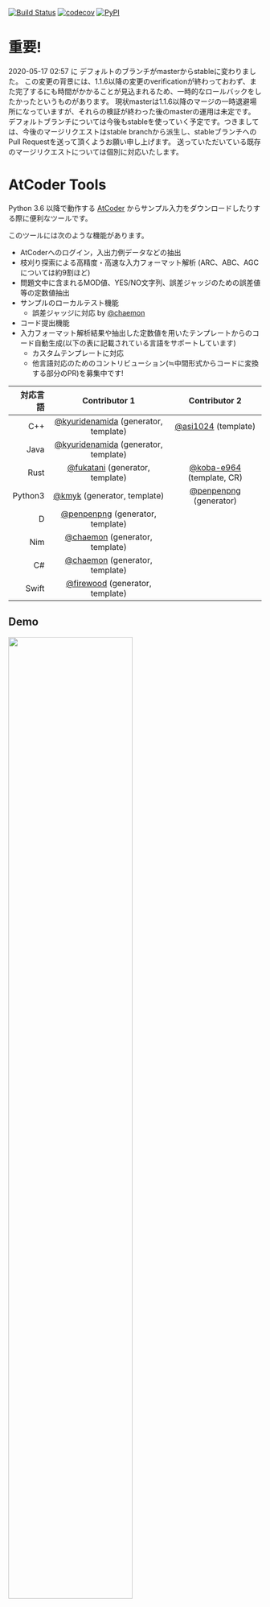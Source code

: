 [![Build Status](https://api.travis-ci.org/kyuridenamida/atcoder-tools.svg?branch=stable)](https://travis-ci.org/kyuridenamida/atcoder-tools)
[![codecov](https://codecov.io/gh/kyuridenamida/atcoder-tools/branch/master/graph/badge.svg)](https://codecov.io/gh/kyuridenamida/atcoder-tools)
[![PyPI](https://img.shields.io/pypi/v/atcoder-tools.svg)](https://pypi.python.org/pypi/atcoder-tools)


重要!
===
2020-05-17 02:57 に デフォルトのブランチがmasterからstableに変わりました。
この変更の背景には、1.1.6以降の変更のverificationが終わっておわず、また完了するにも時間がかかることが見込まれるため、一時的なロールバックをしたかったというものがあります。
現状masterは1.1.6以降のマージの一時退避場所になっていますが、それらの検証が終わった後のmasterの運用は未定です。デフォルトブランチについては今後もstableを使っていく予定です。つきましては、今後のマージリクエストはstable branchから派生し、stableブランチへのPull Requestを送って頂くようお願い申し上げます。
送っていただいている既存のマージリクエストについては個別に対応いたします。

AtCoder Tools
====
Python 3.6 以降で動作する [AtCoder](https://atcoder.jp/) からサンプル入力をダウンロードしたりする際に便利なツールです。

このツールには次のような機能があります。
- AtCoderへのログイン，入出力例データなどの抽出
- 枝刈り探索による高精度・高速な入力フォーマット解析 (ARC、ABC、AGCについては約9割ほど)
- 問題文中に含まれるMOD値、YES/NO文字列、誤差ジャッジのための誤差値等の定数値抽出
- サンプルのローカルテスト機能
    - 誤差ジャッジに対応 by [@chaemon](https://github.com/chaemon/)
- コード提出機能
- 入力フォーマット解析結果や抽出した定数値を用いたテンプレートからのコード自動生成(以下の表に記載されている言語をサポートしています)
    - カスタムテンプレートに対応
    - 他言語対応のためのコントリビューション(≒中間形式からコードに変換する部分のPR)を募集中です!

|対応言語  |Contributor 1|Contributor 2|
|---:|:---:|:---:|
|C++|[@kyuridenamida](https://github.com/kyuridenamida/) (generator, template)|[@asi1024](https://github.com/asi1024/) (template)|
|Java|[@kyuridenamida](https://github.com/kyuridenamida/) (generator, template)||
|Rust|[@fukatani](https://github.com/fukatani/) (generator, template)|[@koba-e964](https://github.com/koba-e964/) (template, CR)|
|Python3|[@kmyk](https://github.com/kmyk/) (generator, template)|[@penpenpng](https://github.com/penpenpng/) (generator)|
|D|[@penpenpng](https://github.com/penpenpng/) (generator, template)||
|Nim|[@chaemon](https://github.com/chaemon/) (generator, template)||
|C#|[@chaemon](https://github.com/chaemon/) (generator, template)||
|Swift|[@firewood](https://github.com/firewood/) (generator, template)||

## Demo
<img src="https://user-images.githubusercontent.com/233559/52807100-f6e2d300-30cd-11e9-8906-82b9f9b2dff7.gif" width=70%>

## How to install
`pip3 install atcoder-tools` 

ただの`pip`だとPython 2系を使ってインストールされる可能性があるためうまくいかないかもしれません。

## Userscript by [@kmyk](https://github.com/kmyk/) (NEW! 2019/03/06)
Tampermonkey(各種ブラウザで動作)でインストールすることが可能なUserscriptです。公開されている過去問を対象として、atcoder-toolsで自動生成されたコードをそのままAtCoderのスニペット上で利用できます。
1. Tampermonkey をインストールする ([Chrome](https://chrome.google.com/webstore/detail/tampermonkey/dhdgffkkebhmkfjojejmpbldmpobfkfo), [FireFox](https://addons.mozilla.org/en-US/firefox/addon/tampermonkey/))
2. https://kyuridenamida.github.io/atcoder-tools/index.user.js にアクセスしてUserscriptをインストール
3. ログインした状態で適当な問題ページに行く(e.g. https://atcoder.jp/contests/abc120/tasks/abc120_d)
4. 正しくインストールされている場合、ページ下部のコードスニペットにコードが標準で埋め込まれている (atcoder-toolsの対応言語のみ)
<img src="https://user-images.githubusercontent.com/233559/53821542-56d3e780-3fb1-11e9-89d9-24a3d0e9af5c.png" width=50%>

## Analysis
https://kyuridenamida.github.io/atcoder-tools/

各問題ごとの解析結果などが載っています。

## Usage


*重要: かつてパスワード入力なしでログインを実現するために`AccountInformation.py`にログイン情報を書き込むことを要求していましたが、セキュリティリスクが高すぎるため、セッション情報のみを保持する方針に切り替えました。
今後はできるだけ保持されているセッション情報を利用してAtCoderにアクセスし、必要に応じて再入力を要求します。
過去のユーザーの皆様には`AccountInformation.py`を削除して頂くようお願い申し上げます。*


- `atcoder-tools gen {contest_id}` コンテスト環境を用意します。
- `atcoder-tools test` カレント・ディレクトリ上に実行ファイルと入出力(in_\*.txt, out_\*.txt)がある状態で実行するとローカルテストを行います。
- `atcoder-tools submit` カレント・ディレクトリ上で実行すると対応する問題がサンプルに通る場合ソースコードを提出します。既にAtCoder上にその問題に対する提出がある場合、`-u`を指定しないと提出できないようになっています。
- `atcoder-tools version` 現在の atcoder-tools のバージョンを出力します。

`atcoder-tools gen --help`で`atcoder-tools gen`の引数の詳細について確認することができます。

例: 
```console
atcoder-tools gen agc001
cd ~/atcoder-workspace/agc001/A
g++ main.cpp
atcoder-tools test
```

`--without-login` 引数を指定するとログインなしでデータをダウンロードできます(一般公開されているコンテストのみ)。

```console
$ atcoder-tools gen  [contest_id] --without-login
```

### gen の詳細
```
usage: atcoder-tools gen
       [-h] [--without-login] [--workspace WORKSPACE] [--lang LANG]
       [--template TEMPLATE] [--parallel] [--save-no-session-cache]
       [--skip-existing-problems] [--config CONFIG]
       contest_id

positional arguments:
  contest_id            Contest ID (e.g. arc001)

optional arguments:
  -h, --help            show this help message and exit
  --without-login       Download data without login
  --workspace WORKSPACE
                        Path to workspace's root directory. This script will create files in {WORKSPACE}/{contest_name}/{alphabet}/ e.g. ./your-workspace/arc001/A/
                        [Default] /home/kyuridenamida/atcoder-workspace
  --lang LANG           Programming language of your template code, cpp or java or rust or python or nim or d or cs.
                        [Default] cpp
  --template TEMPLATE   File path to your template code
                        [Default (C++)] /atcodertools/tools/templates/default_template.cpp
                        [Default (Java)] /atcodertools/tools/templates/default_template.java
                        [Default (Rust)] /atcodertools/tools/templates/default_template.rs
                        [Default (Python3)] /atcodertools/tools/templates/default_template.py
                        [Default (NIM)] /atcodertools/tools/templates/default_template.nim
                        [Default (D)] /atcodertools/tools/templates/default_template.d
                        [Default (C#)] /atcodertools/tools/templates/default_template.cs
  --parallel            Prepare problem directories asynchronously using multi processors.
  --save-no-session-cache
                        Save no session cache to avoid security risk
  --skip-existing-problems
                        Skip processing every problem for which a directory already exists
  --config CONFIG       File path to your config file
                        [Default (Primary)] /home/kyuridenamida/.atcodertools.toml
                        [Default (Secondary)] /atcoder-tools/atcodertools/tools/atcodertools-default.toml
```

### test の詳細

```
usage: atcoder-tools test [-h] [--exec EXEC] [--num NUM]
                                         [--dir DIR] [--timeout TIMEOUT]
                                         [--knock-out]
                                         [--skip-almost-ac-feedback]
                                         [--judge-type JUDGE_TYPE]
                                         [--error-value ERROR_VALUE]

optional arguments:
  -h, --help            show this help message and exit
  --exec EXEC, -e EXEC  File path to the execution target. [Default] Automatically detected exec file
  --num NUM, -n NUM     The case number to test (1-origin). All cases are tested if not specified.
  --dir DIR, -d DIR     Target directory to test. [Default] Current directory
  --timeout TIMEOUT, -t TIMEOUT
                        Timeout for each test cases (sec) [Default] 1
  --knock-out, -k       Stop execution immediately after any example's failure [Default] False
  --skip-almost-ac-feedback, -s
                        Hide inputs and expected/actual outputs if result is correct and there are error outputs [Default] False,
  --judge-type JUDGE_TYPE, -j JUDGE_TYPE
                        error type must be one of [normal, absolute, relative, absolute_or_relative]
  --error-value ERROR_VALUE, -v ERROR_VALUE
                        error value for decimal number judge: [Default] 0.000000001
```


### submit の詳細

```
usage: atcoder-tools submit [-h] [--exec EXEC] [--dir DIR]
                                           [--timeout TIMEOUT] [--code CODE]
                                           [--force] [--save-no-session-cache]
                                           [--unlock-safety]
                                           [--judge-type JUDGE_TYPE]
                                           [--error-value ERROR_VALUE]

optional arguments:
  -h, --help            show this help message and exit
  --exec EXEC, -e EXEC  File path to the execution target. [Default] Automatically detected exec file
  --dir DIR, -d DIR     Target directory to test. [Default] Current directory
  --timeout TIMEOUT, -t TIMEOUT
                        Timeout for each test cases (sec) [Default] 1
  --code CODE, -c CODE  Path to the source code to submit [Default] Code path written in metadata.json
  --force, -f           Submit the code regardless of the local test result [Default] False
  --save-no-session-cache
                        Save no session cache to avoid security risk
  --unlock-safety, -u   By default, this script only submits the first code per problem. However, you can remove the safety by this option in order to submit codes twice or more.
  --judge-type JUDGE_TYPE, -j JUDGE_TYPE
                        error type must be one of [normal, absolute, relative, absolute_or_relative]
  --error-value ERROR_VALUE, -v ERROR_VALUE
                        error value for decimal number judge: [Default] 1e-09
```

### codegen の詳細

```
usage: ./atcoder-tools codegen [-h] [--without-login] [--lang LANG]
                               [--template TEMPLATE] [--save-no-session-cache]
                               [--config CONFIG]
                               url

positional arguments:
  url                   URL (e.g. https://atcoder.jp/contests/abc012/tasks/abc012_3)

optional arguments:
  -h, --help            show this help message and exit
  --without-login       Download data without login
  --lang LANG           Programming language of your template code, cpp or java or rust.
                        [Default] cpp
  --template TEMPLATE   File path to your template code
                        [Default (C++)] /home/user/GitHub/atcoder-tools/atcodertools/tools/templates/default_template.cpp
                        [Default (Java)] /home/user/GitHub/atcoder-tools/atcodertools/tools/templates/default_template.java
                        [Default (Rust)] /home/user/GitHub/atcoder-tools/atcodertools/tools/templates/default_template.rs
  --save-no-session-cache
                        Save no session cache to avoid security risk
  --config CONFIG       File path to your config file
                        [Default (Primary)] /home/user/.atcodertools.toml
                        [Default (Secondary)] /home/user/GitHub/atcoder-tools/atcodertools/tools/atcodertools-default.toml
```


## 設定ファイルの例
`~/.atcodertools.toml`に以下の設定を保存すると、コードスタイルや、コード生成後に実行するコマンドを指定できます。

以下は、次の挙動を期待する場合の`~/.atcodertools.toml`の例です。

- `indent_type='space'` スペースがインデントに使われる(`'tab'`を指定した場合はタブが使われる)
- `indent_width=4` インデント幅は4である (`indent_width`が無指定の場合`4`(nim言語以外), `2`(nim言語)が規定値として使われます。)
- `template_file='~/my_template.cpp'` コード生成テンプレートとして`~/my_template.cpp`を使う
- `workspace_dir='~/atcoder-workspace/'` ワークスペースのルートは `~/atcoder-workspace/`
- `lang='cpp'` 言語設定は `cpp` (提出時もしくはデフォルトのコードジェネレーター生成時に使われます)
- `code_generator_file="~/custom_code_generator.py"` カスタムコードジェネレーター `~/custom_code_generator.py`を指定する
- `exec_on_each_problem_dir='clang-format -i ./*.cpp'` `exec_on_contest_dir='touch CMakeLists.txt'`
    - 問題用ディレクトリ内で毎回`clang-format`を実行して、最後に`CMakeLists.txt`(空)をコンテスト用ディレクトリに生成する
- `download_without_login=false` AtCoderにログインせずにダウンロードを行う機能を使わない (公開コンテストに対してのみ可能)
- `parallel_download=false` データの並列ダウンロードを無効にする
- `save_no_session_cache=false` ログイン情報のクッキーを保存する
- `skip_existing_problems=false` ディレクトリが既に存在する問題の処理をスキップする
- `in_example_format="in_{}.txt"` テストケース(input)のフォーマットを`in_1.txt, in_2.txt, ...`とする
- `out_example_format="out_{}.txt"` テストケース(output)のフォーマットを`out_1.txt, out_2.txt, ...`とする

```toml
[codestyle]
indent_type='space' # 'tab' or 'space'
indent_width=4
template_file='~/my_template.cpp'
workspace_dir='~/atcoder-workspace/'
lang='cpp' # Check README.md for the supported languages.
code_generator_file="~/custom_code_generator.py"
[postprocess]
exec_on_each_problem_dir='clang-format -i ./*.cpp'
exec_on_contest_dir='touch CMakeLists.txt'

[etc]
download_without_login=false
parallel_download=false
save_no_session_cache=false
skip_existing_problems=false
in_example_format="in_{}.txt"
out_example_format="out_{}.txt"

```

### カスタムコードジェネレーター
[標準のC++コードジェネレーター](https://github.com/kyuridenamida/atcoder-tools/blob/master/atcodertools/codegen/code_generators/cpp.py)に倣って、
`(CogeGenArgs) -> str(ソースコード)`が型であるような`main`関数を定義した.pyファイルを`code_generator_file`で指定すると、コード生成時にカスタムコードジェネレーターを利用できます。


### ユニバーサルコードジェネレーター
ユニバーサルコードジェネレータはループ・配列アクセス方法等のいくつかの言語仕様を記述するだけでカスタムコードジェネレータよりも簡単にコード生成することを意図して作成したジェネレータです。設定ファイルの書き方は以下です。

- *base_indent* 入力部分のインデント数
- *insert_space_around_operators* 入力部分の変数や演算子の間にスペースを入れるかどうかをtrue/falseで指定
- *newline_after_input* 入力部分で入力ごとに空行を入れるかどうかをtrue/falseで指定
- *global_prefix* グローバル変数の宣言時に入れる接頭辞(Javaなどでstaticを指定したりできます)

以下のようにテーブルを定義します。各項目はダブルコーテーションあるいはシングルコーテーションを用いた文字列で指定します。pythonのformatメソッドに渡されるため、波括弧等の文字を直に書きたい場合はエスケープする必要があります。
テーブルのキーは整数(int), 浮動小数(float), 文字列(str), およびこれら3つを使った1次元配列(seq), 2次元配列(2d_seq)となっています。

- *[index]* ループインデックスの名称を指定します。１重目を`i`, 2重目を`j`で指定してください。省略可能で省略した場合はi, jが指定されます。perl, phpなどの言語で$i, $jなどとi, j以外の名前を指定しなければならないとき用のつもりです。
- *[loop]* ループに関することを記述します
    - **header** ループの最初に記述する内容。ループを回すための変数は`{loop_var}`, 回す回数は`{length}`を用いてください。
    - **footer** ループの最後に記述する内容。C++, Javaでは閉じカッコになります。波括弧の場合は`}}`とエスケープする必要があることに注意してください。
- *[type]* タイプ(int, float, str)のタイプについて記述します。例を参照してください。
- *[default]* デフォルトの値について記述します。例を参照してください。注意: TOMLの表記に癖があるようで、ダブルコーテーション2つ(空の文字列)を表記する際にはstr='""'とするとよいようです。"\"\""だとエラーになるようです。
- *[input_func]* int, float, strについて入力時に呼び出す関数を記述します。
- *[arg]* solve関数の引数の記述方法について指定します。`int`, `float`, `str`, `seq`, `2d_seq`について記述してください。`{name}`が変数名, `{type}`が`seq`, `2d_seq`についてベースとなる型です。
- *[actual_arg]* `seq`, `2d_seq`についてsolve関数を呼び出す際の引数の渡し方について記述します。C++などでmoveをつかってメモリを節約したいときなどに指定できます。省略可能で、省略した場合はそのまま渡されます。

- *[access]* 配列のアクセス方法について記述します。`seq`, `2d_seq`について指定してください。`{name}`で変数名, `{index_i}`, `{index_j}`でインデックス名を指定します。


以下は宣言・確保・入力を行うためのコードを記述します。いくつかを同時に行う方法も指定できます。いずれも一行または複数行に渡る指定が可能でセミコロン等の終端子も(必要な言語では)記述してください。
キーワードとして`{name}`, `{type}`はそれぞれ対象となる変数名、タイプ名で、上記で指定した`{default}`が使えます。また、指定していれば`{input_func}`も使えます。`seq`, `2d_seq`の場合は`{type}`はベースとなる型名になります(`vector<int>`における`int`)のでご注意ください。また、`seq`の長さは`{length}`, `2d_seq`の長さは`{length_i}`, `{length_j}`となっています。

- *[declare]* int, float, str, seq, 2d_seqの宣言方法について記述します。
- *[allocate]* `seq`, `2d_seq`の確保の方法を記述します。
- *[declare_and_allocate]* `seq`, `2d_seq`について宣言と確保を同時に行う方法について記述します。
- *[input]* int, float, strの入力方法について記述します。

以下は入力コードの冗長性を下げる目的で指定するテーブルで省略可能なものです。指定方法についてはpythonの設定を参照してください。

- *[allocate_and_input]* `seq`, `2d_seq`について確保と入力をまとめて行うことができる場合に記述します。省略した場合、上記で指定した確保と入力の方式を複合したものが挿入されます
- *[declare_and_allocate_and_input]* `seq`, `2d_seq`について宣言・確保・入力をまとめて行うことができる場合に記述します。省略した場合、上記で指定した宣言と確保と入力の方式を複合したものが挿入されます

例えばC++での設定方法は以下です。
```toml
base_indent = 1
insert_space_around_operators = false

# global変数宣言時の接頭辞
global_prefix = ""

# ループ
[loop]
header = "for(int {loop_var} = 0 ; {loop_var} < {length} ; {loop_var}++){{"
footer = "}}"

# タイプ
[type]
int = "long long"
float = "long double"
str = "std::string"

# デフォルト値
[default]
int = "0"
float = "0.0"
str = '""'

# 引数
[arg]
int = "long long {name}"
float = "double {name}"
str = "std::string {name}"
seq = "std::vector<{type}> {name}"
2d_seq = "std::vector<std::vector<{type}>> {name}"

# 引数への渡し方
[actual_arg]
seq = "std::move({name})"
2d_seq = "std::move({name})"

# 配列アクセス
[access]
seq = "{name}[{index}]"
2d_seq = "{name}[{index_i}][{index_j}]"

# 宣言
[declare]
int = "long long {name};"
float = "long double {name};"
str = "std::string {name};"
seq = "std::std::vector<{type}> {name};"
2d_seq = "std::vector<std::vector<{type}>> {name};"

# 確保
[allocate]
seq = "{name}.assign({length}, {default});"
2d_seq = "{name}.assign({length_i}, std::vector<{type}>({length_j}));"

# 宣言と確保
[declare_and_allocate]
seq = "std::vector<{type}> {name}({length});"
2d_seq = "std::vector<std::vector<{type}>> {name}({length_i}, std::vector<{type}>({length_j}));"

# 入力
[input]
#int = "std::cin >> {name};"
int = "scanf(\"%lld\", &{name});"
#float = "std::cin >> {name};"
float = "scanf(\"%Lf\", &{name});"
str = "std::cin >> {name};"
```

例えばpythonでの設定方法は以下です。
```toml
base_indent = 1
insert_space_around_operators = true

# global変数宣言時の接頭辞
global_prefix = ""

# インデックス
[index]
i = "i"
j = "j"

# ループ
[loop]
header = "for {loop_var} in range({length}):"
footer = ""

# タイプ
[type]
int = "int"
float = "float"
str = "str"

# デフォルト値
[default]
int = "int()"
float = "float()"
str = "str()"

# 宣言
[declare]
int = ""
float = ""
str = ""
seq = ""
2d_seq = ""

# 確保
[allocate]
seq = "{name} = [{default}] * ({length})"
2d_seq = "{name} = [[{default}] * ({length_j}) for _ in {length_i}]"

# 宣言と確保
[declare_and_allocate]
seq = "{name} = [{default}] * ({length})  # type: \"List[{type}]\""
self.declare_and_allocate_2d_seq = "{name} = [[{default}] * ({length_j}) for _ in {length_i}]  # type: \"List[List[{type}]]\""

# 入力関数
[input_func]
int = "int(next(tokens))"
float = "float(next(tokens))"
str = "next(tokens)"

# 入力
[input]
int = "{name} = {input_func}"
float = "{name} = {input_func}"
str = "{name} = {input_func}"

# 宣言と入力
[declare_and_input]
int = "{name} = {input_func}  # type: int"
float = "{name} = {input_func}  # type: float"
str = "{name} = {input_func}  # type: str"

# 確保と入力
[allocate_and_input]
seq = "{name} = [{input_func} for _ in range({length})]"
2d_seq = "{name} = [[{input_func} for _ in range({length_j})] for _ in range({length_i})]"

# 宣言と確保と入力
[declare_and_allocate_and_input]
seq = "{name} = [{input_func} for _ in range({length})]  # type: \"List[{type}]\""
2d_seq = "{name} = [[{input_func} for _ in range({length_j})] for _ in range({length_i})]  # type: \"List[List[{type}]]\""

# 引数
[arg]
int = "{name}: int"
float = "{name}: float"
str = "{name}: str"
seq = "{name}: \"List[{type}]\""
2d_seq = "{name}: \"List[List[{type}]]\""

# 配列アクセス
[access]
seq = "{name}[{index}]"
2d_seq = "{name}[{index_i}][{index_j}]"
```

## テンプレートの例
`atcoder-tools gen`コマンドに対し`--template`でテンプレートソースコードを指定できます。
テンプレートエンジンの仕様については[jinja2](http://jinja.pocoo.org/docs/2.10/) の公式ドキュメントを参照してください。

テンプレートに渡される変数は以下の通りです。


- **prediction_success** 入力形式の推論に成功したとき `True`、 失敗したとき `False`が格納されている。この値が`True`のとき次の3種類の変数も存在することが保証される。
    - **input_part** input用のコード
    - **formal_arguments** 型つき引数列
    - **actual_arguments** 型なし引数列

- **mod** 問題文中に存在するmodの整数値
- **yes_str** 問題文中に存在する yes や possible などの真を表しそうな文字列値
- **no_str** 問題文中に存在する no や impossible などの偽を表しそうな文字列値

```c++
#include <bits/stdc++.h>
using namespace std;

{% if mod %}
const long long MOD = {{ mod }};
{% endif %}
{% if yes_str %}
const string YES = "{{ yes_str }}";
{% endif %}
{% if no_str %}
const string NO = "{{ no_str }}";
{% endif %}

{% if prediction_success %}
void solve({{ formal_arguments }}){

}
{% endif %}

int main(){
    {% if prediction_success %}
    {{input_part}}
    solve({{ actual_arguments }});
    {% else %}
    // Failed to predict input format
    {% endif %}
    return 0;
}
```


## Contribution

[CONTRIBUTING.md](CONTRIBUTING.md) を参照してください。

## Licence

[MIT](https://github.com/kyuridenamida/ToolsForAtCoder/blob/master/LICENCE)

## Author

[kyuridenamida](https://github.com/kyuridenamida) ([@kyuridenamida](https://twitter.com/kyuridenamida))
